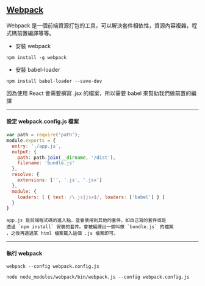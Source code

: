 ## [Webpack](https://webpack.github.io/)
Webpack 是一個前端資源打包的工具，可以解決套件相依性，資源內容複雜，程式碼前置編譯等等。

* 安裝 webpack
```
npm install -g webpack
```

* 安裝 babel-loader
```
npm install babel-loader --save-dev
```
因為使用 React 會需要撰寫 .jsx 的檔案，所以需要 babel 來幫助我們做前置的編譯

---

#### 設定 webpack.config.js 檔案

```javascript
var path = require('path');
module.exports = {
  entry: './app.js',
  output: {
    path: path.join(__dirname, '/dist'),
    filename: 'bundle.js'
  },
  resolve: {
    extensions: ['', '.js', '.jsx']
  },
  module: {
    loaders: [ { test: /\.js|jsx$/, loaders: ['babel'] } ]
  }
}
```
```
app.js 是前端程式碼的進入點，並會使用到其他的套件，如自己寫的套件或是
透過 `npm install` 安裝的套件。會被編譯出一個叫做 `bundle.js` 的檔案
，之後再透過某 html 檔案載入這個 .js 檔案即可。
```

---

#### 執行 webpack
```
webpack --config webpack.config.js
```

```
node node_modules/webpack/bin/webpack.js --config webpack.config.js
```